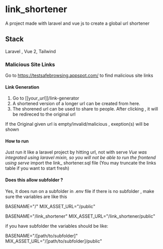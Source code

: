 # link_shortener
 A project made with laravel and vue js to create a global url shortener

## Stack
Laravel , Vue  2, Tailwind 

### Malicious Site Links
Go to https://testsafebrowsing.appspot.com/  to find malicious site links

#### Link Generation
1. Go to [[your_url]]/link-generator 
2. A shortened version of a longer url can be created from here.
3. The shorened url can be used to share to people. After clicking , it will be redireced to the original url

If the Original given url is empty/invalid/malicious , exeption(s) will be shown

#### How to run
Just run it like a laravel project by hitting url, not with serve 
_Vue was integrated using laravel mixin, so you will not be able to run the frontend using serve_ 
import the link_ shortener.sql file (You may truncate the links table if you want to start fresh)

#### Does this allow subfolder ?
Yes, it does run on a subfolder
in .env file if there is no subfolder , make sure the variables are like this

BASENAME="/"
MIX_ASSET_URL="/public"


BASENAME="/link_shortener"
MIX_ASSET_URL="/link_shortener/public"

if you have subfolder the variables should be like:

BASENAME="/[path/to/subfolder]"
MIX_ASSET_URL="/[path/to/subfolder]/public"


